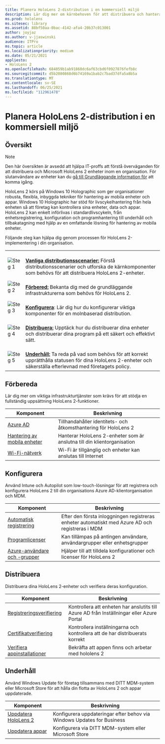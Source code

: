 ```yaml
---
title: Planera HoloLens 2-distribution i en kommersiell miljö
description: Lär dig mer om kärnbehoven för att distribuera och hantera HoloLens i företagsmiljöer, inklusive infrastruktur, Azure Active Directory och hantering av mobila enheter.
ms.prod: hololens
ms.sitesec: library
ms.assetid: 88bf50aa-0bac-4142-afa4-20b37c013001
author: joyjaz
ms.author: v-jjaswinski
audience: ITPro
ms.topic: article
ms.localizationpriority: medium
ms.date: 05/21/2021
appliesto:
- HoloLens 2
ms.openlocfilehash: 684059b1ab91860dc6af63cbd6f0927876fefb8c
ms.sourcegitcommit: d5b2080868d6b74169a1bab2c7bad37dfa5a8b5a
ms.translationtype: MT
ms.contentlocale: sv-SE
ms.lasthandoff: 06/25/2021
ms.locfileid: "112961478"
---
```

# <a name="planning-hololens-2-deployment-in-a-commercial-environment"></a>Planera HoloLens 2-distribution i en kommersiell miljö

## <a name="overview"></a>Översikt
> [!NOTE]
> Den här översikten är avsedd att hjälpa IT-proffs att förstå överväganden för att distribuera och Microsoft HoloLens 2 enheter inom en organisation. För slutanvändare av enheter kan du [gå till Grundläggande information för](hololens2-setup.md) att komma igång.

HoloLens 2 körs på Windows 10 Holographic som ger organisationer robusta, flexibla, inbyggda tekniker för hantering av mobila enheter och appar. Windows 10 Holographic har stöd för livscykelhantering från hela enheten så att företag kan kontrollera sina enheter, data och appar. HoloLens 2 kan enkelt införlivas i standardlivscykeln, från enhetsregistrering, konfiguration och programhantering till underhåll och tillbakatagning med hjälp av en omfattande lösning för hantering av mobila enheter.

Följande steg kan hjälpa dig genom processen för HoloLens 2-implementering i din organisation.

| | |
|--|--|
| ![Steg 1](images/1green.png)| <br/> **[Vanliga distributionsscenarier:](hololens-requirements.md)** Förstå distributionsscenarier och utforska de kärnkomponenter som behövs för att distribuera HoloLens 2-enheter. |
| ![Steg 2](images/2green.png)| <br/> **[Förbered:](#prepare)** Bekanta dig med de grundläggande infrastrukturerna som behövs för HoloLens 2. |
| ![Steg 3](images/3green.png) | <br/> **[Konfigurera](#configure)**: Lär dig hur du konfigurerar viktiga komponenter för en molnbaserad distribution. |
| ![Steg 4](images/4green.png) | <br/> **[Distribuera:](#deploy)** Upptäck hur du distribuerar dina enheter och distribuerar dina program på ett säkert och effektivt sätt. |
| ![Steg 5](images/5green.png) | <br/> **[Underhåll:](#maintain)** Ta reda på vad som behövs för att korrekt upprätthålla statusen för dina HoloLens 2-enheter och säkerställa efterlevnad med företagets policy. |

## <a name="prepare"></a>Förbereda

Lär dig mer om viktiga infrastrukturtjänster som krävs för att stödja en fullständig uppsättning HoloLens 2-funktioner. 

| Komponent | Beskrivning |
|-----------|------------|
| [Azure AD](hololens-identity.md) | Tillhandahåller identitets- och åtkomsthantering för HoloLens 2  |
| [Hantering av mobila enheter](hololens-mdm-configure.md)| Hanterar HoloLens 2-enheter som är anslutna till din klientorganisation  |
| [Wi-Fi-nätverk](hololens-commercial-infrastructure.md)| Wi-Fi är tillgänglig och enheter kan anslutas till Internet  |

## <a name="configure"></a>Konfigurera

Använd Intune och Autopilot som low-touch-lösningar för att registrera och konfigurera HoloLens 2 till din organisations Azure AD-klientorganisation och MDM.

| Komponent | Beskrivning |
|-----------|------------|
| [Automatisk registrering](hololens-enroll-mdm.md#auto-enrollment-in-mdm) | Efter den första inloggningen registreras enheter automatiskt med Azure AD och registreras i MDM  |
| [Programlicenser](hololens2-cloud-connected-configure.md#application-licenses)| Kan tillämpas på antingen användare, användargrupper eller enhetsgrupper  |
| [Azure-användare och -grupper](hololens2-cloud-connected-configure.md#azure-users-and-groups) | Hjälper till att tilldela konfigurationer och licenser för HoloLens 2  |

## <a name="deploy"></a>Distribuera

Distribuera dina HoloLens 2-enheter och verifiera deras konfiguration. 

| Komponent | Beskrivning |
|-----------|------------|
| [Registreringsverifiering](hololens2-corp-connected-deploy.md#enrollment-validation) | Kontrollera att enheten har anslutits till Azure AD från Inställningar eller Azure Portal |
| [Certifikatverifiering](hololens2-corp-connected-deploy.md#wi-fi-certificate-validation) | Kontrollera inställningarna och kontrollera att de har distribuerats korrekt |
| [Verifiera appinstallationer](hololens2-corp-connected-deploy.md#validate-lob-app-install) | Bekräfta att appen finns och arbetar med hololens 2 |

## <a name="maintain"></a>Underhåll

Använd Windows Update för företag tillsammans med DITT MDM-system eller Microsoft Store för att hålla din flotta av HoloLens 2 och appar uppdaterade.

| Komponent | Beskrivning |
|-----------|------------|
| [Uppdatera HoloLens 2](hololens-updates.md) | Konfigurera uppdateringar efter behov via Windows Updates for Business |
| [Uppdatera appar](app-deploy-overview.md) | Konfigurera via DITT MDM-system eller Microsoft Store
